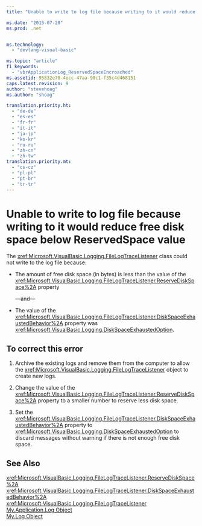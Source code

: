 ```yaml
---
title: "Unable to write to log file because writing to it would reduce free disk space below ReservedSpace value | Microsoft Docs"

ms.date: "2015-07-20"
ms.prod: .net


ms.technology: 
  - "devlang-visual-basic"

ms.topic: "article"
f1_keywords: 
  - "vbrApplicationLog_ReservedSpaceEncroached"
ms.assetid: 95832e70-4ecc-47aa-90c1-f35c4d468151
caps.latest.revision: 9
author: "stevehoag"
ms.author: "shoag"

translation.priority.ht: 
  - "de-de"
  - "es-es"
  - "fr-fr"
  - "it-it"
  - "ja-jp"
  - "ko-kr"
  - "ru-ru"
  - "zh-cn"
  - "zh-tw"
translation.priority.mt: 
  - "cs-cz"
  - "pl-pl"
  - "pt-br"
  - "tr-tr"
---
```

# Unable to write to log file because writing to it would reduce free disk space below ReservedSpace value
The <xref:Microsoft.VisualBasic.Logging.FileLogTraceListener> class could not write to the log file because:  
  
-   The amount of free disk space (in bytes) is less than the value of the <xref:Microsoft.VisualBasic.Logging.FileLogTraceListener.ReserveDiskSpace%2A> property  
  
     —and—  
  
-   The value of the <xref:Microsoft.VisualBasic.Logging.FileLogTraceListener.DiskSpaceExhaustedBehavior%2A> property was <xref:Microsoft.VisualBasic.Logging.DiskSpaceExhaustedOption>.  
  
## To correct this error  
  
1.  Archive the existing logs and remove them from the computer to allow the <xref:Microsoft.VisualBasic.Logging.FileLogTraceListener> object to create new logs.  
  
2.  Change the value of the <xref:Microsoft.VisualBasic.Logging.FileLogTraceListener.ReserveDiskSpace%2A> property to a smaller number to reserve less disk space.  
  
3.  Set the <xref:Microsoft.VisualBasic.Logging.FileLogTraceListener.DiskSpaceExhaustedBehavior%2A> property to <xref:Microsoft.VisualBasic.Logging.DiskSpaceExhaustedOption> to discard messages without warning if there is not enough free disk space.  
  
## See Also  
 <xref:Microsoft.VisualBasic.Logging.FileLogTraceListener.ReserveDiskSpace%2A>   
 <xref:Microsoft.VisualBasic.Logging.FileLogTraceListener.DiskSpaceExhaustedBehavior%2A>   
 <xref:Microsoft.VisualBasic.Logging.FileLogTraceListener>   
 [My.Application.Log Object](../../visual-basic/language-reference/objects/my-application-log-object.md)   
 [My.Log Object](../../visual-basic/language-reference/objects/my-log-object.md)